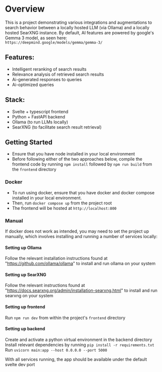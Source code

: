 # Overview

This is a project demonstrating various integrations and augmentations to search behavior between a locally hosted LLM (via Ollama) and a locally hosted SearXNG instance. By default, AI features are powered by google's Gemma 3 model, as seen here: `https://deepmind.google/models/gemma/gemma-3/`

## Features:

- Intelligent reranking of search results
- Relevance analysis of retrieved search results
- Ai-generated responses to queries
- Ai-optimized queries

## Stack:

- Svelte + typescript frontend
- Python + FastAPI backend
- Ollama (to run LLMs locally)
- SearXNG (to facilitate search result retrieval)

## Getting Started

- Ensure that you have node installed in your local environment
- Before following either of the two approaches below, compile the frontend code by running `npm install` followed by `npm run build` from the `frontend` directory

### Docker

- To run using docker, ensure that you have docker and docker compose installed in your local environment.
- Then, run `docker compose up` from the project root
- The frontend will be hosted at `http://localhost:800`

### Manual

If docker does not work as intended, you may need to set the project up manually, which involves installing and running a number of services locally:

#### Setting up Ollama

Follow the relevant installation instructions found at "https://github.com/ollama/ollama" to install and run ollama on your system

#### Setting up SearXNG

Follow the relevant instructions found at "https://docs.searxng.org/admin/installation-searxng.html" to install and run searxng on your system

#### Setting up frontend

Run `npm run dev` from within the project's `frontend` directory

#### Setting up backend

Create and activate a python virtual environment in the backend directory
Install relevant dependencies by running `pip install -r requirements.txt`
Run `uvicorn main:app --host 0.0.0.0 --port 5000`

With all services running, the app should be available under the default svelte dev port
